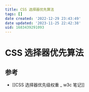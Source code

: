```yaml
---
title: CSS 选择器优先算法
tags: []
date created: '2022-12-29 23:43:49'
date updated: '2023-11-25 22:42:38'
uid: 1683439291093
---
```


# CSS 选择器优先算法

## 参考

- [[CSS 选择器优先级权重 _ w3c 笔记]]
